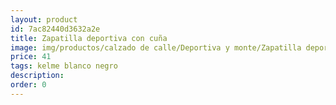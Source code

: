 ```yaml
---
layout: product
id: 7ac82440d3632a2e
title: Zapatilla deportiva con cuña
image: img/productos/calzado de calle/Deportiva y monte/Zapatilla deportiva con cuña=41=kelme blanco negro.webp
price: 41
tags: kelme blanco negro
description: 
order: 0
---
```

